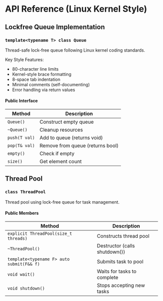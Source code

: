 # API Reference (Linux Kernel Style)

## Lockfree Queue Implementation

### `template<typename T> class Queue`
Thread-safe lock-free queue following Linux kernel coding standards.

Key Style Features:
- 80-character line limits
- Kernel-style brace formatting  
- 8-space tab indentation
- Minimal comments (self-documenting)
- Error handling via return values

#### Public Interface
| Method | Description |
|--------|-------------|
| `Queue()` | Construct empty queue |
| `~Queue()` | Cleanup resources |
| `push(T val)` | Add to queue (returns void) |
| `pop(T& val)` | Remove from queue (returns bool) |
| `empty()` | Check if empty |
| `size()` | Get element count |

## Thread Pool

### `class ThreadPool`
Thread pool using lock-free queue for task management.

#### Public Members
| Method | Description |
|--------|-------------|
| `explicit ThreadPool(size_t threads)` | Constructs thread pool |
| `~ThreadPool()` | Destructor (calls shutdown()) |
| `template<typename F> auto submit(F&& f)` | Submits task to pool |
| `void wait()` | Waits for tasks to complete |
| `void shutdown()` | Stops accepting new tasks |
